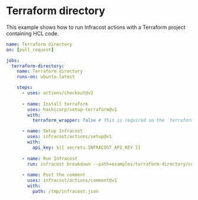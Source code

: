 # Terraform directory

This example shows how to run Infracost actions with a Terraform project containing HCL code.

[//]: <> (BEGIN EXAMPLE)
```yml
name: Terraform directory
on: [pull_request]

jobs:
  terraform-directory:
    name: Terraform directory
    runs-on: ubuntu-latest

    steps:
      - uses: actions/checkout@v2
      
      - name: Install terraform
        uses: hashicorp/setup-terraform@v1
        with:
          terraform_wrapper: false # This is required so the `terraform show` command outputs valid JSON

      - name: Setup Infracost
        uses: infracost/actions/setup@v1
        with:
          api_key: ${{ secrets.INFRACOST_API_KEY }}
          
      - name: Run Infracost
        run: infracost breakdown --path=examples/terraform-directory/code --format=json --out-file=/tmp/infracost.json
        
      - name: Post the comment
        uses: infracost/actions/comment@v1
        with:
          path: /tmp/infracost.json
```
[//]: <> (END EXAMPLE)
